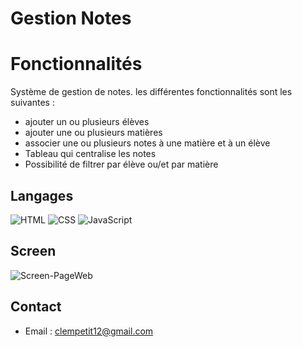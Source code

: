 # Gestion Notes

# Fonctionnalités
Système de gestion de notes. les différentes fonctionnalités sont les suivantes :
- ajouter un ou plusieurs élèves
- ajouter une ou plusieurs matières
- associer une ou plusieurs notes à une matière et à un élève
- Tableau qui centralise les notes
- Possibilité de filtrer par élève ou/et par matière
  
## Langages
![HTML](https://img.shields.io/badge/-HTML-orange?logo=html5&logoColor=white)
![CSS](https://img.shields.io/badge/-CSS-blue?logo=css3&logoColor=white)
![JavaScript](https://img.shields.io/badge/JavaScript-Developer-yellow)

## Screen
![Screen-PageWeb](https://github.com/clempetit12/Clemence_Petit_Fullstack/assets/143411906/5d943281-087a-4e5d-ba79-1f7aee968767)






## Contact

- Email : clempetit12@gmail.com


